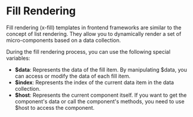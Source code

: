 # Fill Rendering

Fill rendering (x-fill) templates in frontend frameworks are similar to the concept of list rendering. They allow you to dynamically render a set of micro-components based on a data collection.

During the fill rendering process, you can use the following special variables:

- **$data**: Represents the data of the fill item. By manipulating $data, you can access or modify the data of each fill item.
- **$index**: Represents the index of the current data item in the data collection.
- **$host**: Represents the current component itself. If you want to get the component's data or call the component's methods, you need to use $host to access the component.

<a href="../../publics/examples/fill/demo.html" preview demo></a>
<a href="../../publics/examples/fill/test-demo.html" main demo></a>

